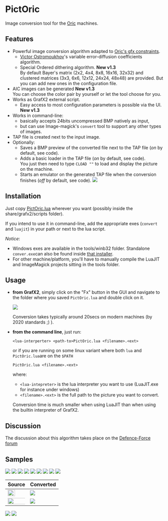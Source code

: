 # PictOric
Image conversion tool for the [Oric](https://en.wikipedia.org/wiki/Oric) machines.

## Features
* Powerful image conversion algorithm adapted to [Oric's gfx constraints](http://osdk.org/index.php?page=articles&ref=ART9).
	* [Victor Ostromoukhov](http://www-perso.iro.umontreal.ca/~ostrom/varcoeffED/SIGGRAPH01_varcoeffED.pdf)'s variable error-diffusion coefficients algorithm.
	* Special Ordered dithering algorithm. **New v1.3**\
	  By default Bayer's matrix (2x2, 4x4, 8x8, 16x16, 32x32) and clustered matrices (3x3, 6x6, 12x12, 24x24, 48x48) are provided. But you can add new ones in the configuration file. 
* AIC images can be generated **New v1.3**\
  You can choose the color pair by yourself or let the tool choose for you.
* Works as GrafX2 external script.
	* Easy access to most configuration parameters is possible via the UI. **New v1.3**
* Works in command-line:
	* basically accepts 24bits uncompressed BMP natively as input,
	* but can use Image-magick's `convert` tool to support any other types of images.
* TAP file is created next to the input image.
* Optionally:
	* Saves a BMP preview of the converted file next to the TAP file (*on* by default, see code).
	* Adds a basic loader in the TAP file (*on* by default, see code).\
	  You just then need to type `CLOAD ""` to load and display the picture on the machine.
	* Starts an emulator on the generated TAP file when the conversion finishes (*off* by default, see code).
	  <img src="http://forum.defence-force.org/download/file.php?id=1672&t=1">

## Installation

Just copy [PictOric.lua](./PictOric.lua) wherever you want (possibly inside the share/grafx2/scripts folder). 

If you intend to use it in command-line, add the appropriate exes (`convert` and `luajit`) in your path or next to the lua script. 

*Notice*: 
* Windows exes are available in the tools/winb32 folder. Standalone `conver.exe`can also be found inside [that installer](https://imagemagick.org/download/binaries/ImageMagick-7.0.10-10-Q16-x64-static.exe).
* For other machine/platform, you'll have to manually compile the LuaJIT and ImageMagick projects sitting in the tools folder.

## Usage 

* __from GrafX2__, simply click on the "Fx" button in the GUI and navigate to the folder where you saved `PictOric.lua` and double click on it.
  
  <img src="http://forum.defence-force.org/download/file.php?id=1775&t=1">
  
  Conversion takes typically around 20secs on modern machines (by 2020 standards ;) ).

* __from the command line__, just run:
  
  ```<lua-interperter> <path-to>PictOric.lua <filename>.<ext>```
  
  or if you are running on some linux variant where both `lua` and `PictOric.lua`are on the `$PATH`
  
  ```PictOric.lua <filename>.<ext>```
  
  where:
  * `<lua-intepreter>` is the lua interpreter you want to use (LuaJIT.exe for instance under windows)
  * `<filename>.<ext>` is the full path to the picture you want to convert.
  
  Conversion time is much smaller when using LuaJIT than when using the builtin interpreter of GrafX2.
	
## Discussion
The discussion about this algorithm takes place on the [Defence-Force forum](http://forum.defence-force.org/viewtopic.php?p=20025#p20025)

## Samples
<img src="http://forum.defence-force.org/download/file.php?id=1700"> <img src="http://forum.defence-force.org/download/file.php?id=1719">
<img src="http://forum.defence-force.org/download/file.php?id=1698"> <img src="http://forum.defence-force.org/download/file.php?id=1718">
<img src="http://forum.defence-force.org/download/file.php?id=1717"> <img src="http://forum.defence-force.org/download/file.php?id=1763">
<img src="http://forum.defence-force.org/download/file.php?id=2085"> <img src="http://forum.defence-force.org/download/file.php?id=2084">
<img src="http://forum.defence-force.org/download/file.php?id=1702">

Source | Converted
---|----
<img with="65%" height="65%" src="http://forum.defence-force.org/download/file.php?id=1663&t=1"> | <img src="http://forum.defence-force.org/download/file.php?id=1660">
<img halign="center" with="135%" height="135%" src="http://forum.defence-force.org/download/file.php?id=1678"> | <img src="http://forum.defence-force.org/download/file.php?id=1680">

<img src="http://forum.defence-force.org/download/file.php?id=1840">

<img src="http://forum.defence-force.org/download/file.php?id=2145&sid=9efc468fe649d142e40b547b6e3b6566">